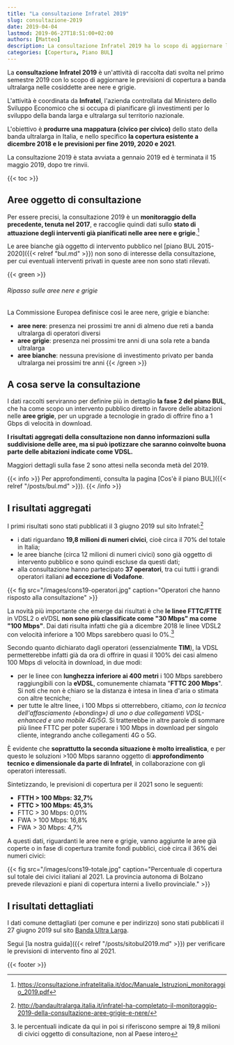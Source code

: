 ```yaml
---
title: "La consultazione Infratel 2019"
slug: consultazione-2019
date: 2019-04-04
lastmod: 2019-06-27T18:51:00+02:00
authors: [Matteo]
description: La consultazione Infratel 2019 ha lo scopo di aggiornare le aree nere e grigie, per poi pianificare gli interventi pubblici per la copertura FTTH.
categories: [Copertura, Piano BUL]
---
```


La **consultazione Infratel 2019** è un'attività di raccolta dati svolta nel primo semestre 2019 con lo scopo di aggiornare le previsioni di copertura a banda ultralarga nelle cosiddette aree nere e grigie.

L'attività è coordinata da **Infratel**, l'azienda controllata dal Ministero dello Sviluppo Economico che si occupa di pianificare gli investimenti per lo sviluppo della banda larga e ultralarga sul territorio nazionale.

L'obiettivo è **produrre una mappatura (civico per civico)** dello stato della banda ultralarga in Italia, e nello specifico **la copertura esistente a dicembre 2018 e le previsioni per fine 2019, 2020 e 2021**.

La consultazione 2019 è stata avviata a gennaio 2019 ed è terminata il 15 maggio 2019, dopo tre rinvii.

{{< toc >}}

## Aree oggetto di consultazione

Per essere precisi, la consultazione 2019 è un **monitoraggio della precedente, tenuta nel 2017**, e raccoglie quindi dati sullo **stato di attuazione degli interventi già pianificati nelle aree nere e grigie**.[^infratel1]

Le aree bianche già oggetto di intervento pubblico nel [piano BUL 2015-2020]({{< relref "bul.md" >}}) non sono di interesse della consultazione, per cui eventuali interventi privati in queste aree non sono stati rilevati.

{{< green >}}
###### Ripasso sulle aree nere e grigie
La Commissione Europea definisce così le aree nere, grigie e bianche:

- **aree nere**: presenza nei prossimi tre anni di almeno due reti a banda ultralarga di operatori diversi
- **aree grigie**: presenza nei prossimi tre anni di una sola rete a banda ultralarga
- **aree bianche**: nessuna previsione di investimento privato per banda ultralarga nei prossimi tre anni
{{< /green >}}

## A cosa serve la consultazione

I dati raccolti serviranno per definire più in dettaglio **la fase 2 del piano BUL**, che ha come scopo un intervento pubblico diretto in favore delle abitazioni nelle **aree grigie**, per un upgrade a tecnologie in grado di offrire fino a 1 Gbps di velocità in download.

**I risultati aggregati della consultazione non danno informazioni sulla suddivisione delle aree, ma si può ipotizzare che saranno coinvolte buona parte delle abitazioni indicate come VDSL.**

Maggiori dettagli sulla fase 2 sono attesi nella seconda metà del 2019.

{{< info >}}
Per approfondimenti, consulta la pagina [Cos'è il piano BUL]({{< relref "/posts/bul.md" >}}).
{{< /info >}}

## I risultati aggregati

I primi risultati sono stati pubblicati il 3 giugno 2019 sul sito Infratel:[^infratel2]

- i dati riguardano **19,8 milioni di numeri civici**, cioè circa il 70% del totale in Italia;
- le aree bianche (circa 12 milioni di numeri civici) sono già oggetto di intervento pubblico e sono quindi escluse da questi dati;
- alla consultazione hanno partecipato **37 operatori**, tra cui tutti i grandi operatori italiani **ad eccezione di Vodafone**.

{{< fig src="/images/cons19-operatori.jpg" caption="Operatori che hanno risposto alla consultazione" >}}

La novità più importante che emerge dai risultati è che **le linee FTTC/FTTE** in VDSL2 o eVDSL **non sono più classificate come "30 Mbps" ma come "100 Mbps"**. Dai dati risulta infatti che già a dicembre 2018 le linee VDSL2 con velocità inferiore a 100 Mbps sarebbero quasi lo 0%.[^percentuale]

Secondo quanto dichiarato dagli operatori (essenzialmente **TIM**), la VDSL permetterebbe infatti già da ora di offrire in quasi il 100% dei casi almeno 100 Mbps di velocità in download, in due modi:

- per le linee con **lunghezza inferiore ai 400 metri** i 100 Mbps sarebbero raggiungibili con la **eVDSL**, comunemente chiamata "**FTTC 200 Mbps**". Si noti che non è chiaro se la distanza è intesa in linea d'aria o stimata con altre tecniche;
- per tutte le altre linee, i 100 Mbps si otterrebbero, citiamo, *con la tecnica dell'affasciamento («bonding») di uno o due collegamenti VDSL-enhanced e uno mobile 4G/5G*. Si tratterebbe in altre parole di sommare più linee FTTC per poter superare i 100 Mbps in download per singolo cliente, integrando anche collegamenti 4G o 5G.

È evidente che **soprattutto la seconda situazione è molto irrealistica**, e per questo le soluzioni >100 Mbps saranno oggetto di **approfondimento tecnico e dimensionale da parte di Infratel**, in collaborazione con gli operatori interessati.

Sintetizzando, le previsioni di copertura per il 2021 sono le seguenti:

- **FTTH > 100 Mbps: 32,7%**
- **FTTC > 100 Mbps: 45,3%**
- FTTC > 30 Mbps: 0,01%
- FWA > 100 Mbps: 16,8%
- FWA > 30 Mbps: 4,7%

A questi dati, riguardanti le aree nere e grigie, vanno aggiunte le aree già coperte o in fase di copertura tramite fondi pubblici, cioè circa il 36% dei numeri civici:

{{< fig src="/images/cons19-totale.jpg" caption="Percentuale di copertura sul totale dei civici italiani al 2021. La provincia autonoma di Bolzano prevede rilevazioni e piani di copertura interni a livello provinciale." >}}

## I risultati dettagliati

I dati comune dettagliati (per comune e per indirizzo) sono stati pubblicati il 27 giugno 2019 sul sito [Banda Ultra Larga](http://bandaultralarga.italia.it).

Segui [la nostra guida]({{< relref "/posts/sitobul2019.md" >}}) per verificare le previsioni di intervento fino al 2021.

[^infratel1]: https://consultazione.infratelitalia.it/doc/Manuale_Istruzioni_monitoraggio_2019.pdf
[^infratel2]: http://bandaultralarga.italia.it/infratel-ha-completato-il-monitoraggio-2019-della-consultazione-aree-grigie-e-nere/
[^percentuale]: le percentuali indicate da qui in poi si riferiscono sempre ai 19,8 milioni di civici oggetto di consultazione, non al Paese intero

{{< footer >}}
